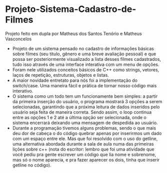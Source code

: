 # Projeto-Sistema-Cadastro-de-Filmes
Projeto feito em dupla por Matheus dos Santos Tenório e Matheus Vasconcelos

- Projeto de um sistema pensado no cadastro de informações básicas sobre filmes (seu título, gênero e uma breve avaliação pessoal) e que possa ser posteriormente visualizado a lista desses filmes cadastrados, tudo isso através de uma interface interativa com um menu de opções.
- Foram nele utilizados conceitos básicos de C++ como strings, vetores, laços de repetição, estruturas, objetos e listas.
- A maior novidade entretato para nós foi a implementação do switch/case. Uma maneira fácil e prática de tornar nosso código mais interativo.
- O sistema como um todo tem um funcionamente bem simples: a partir da primeira inserção do usuário, o programa mostrará 3 opções a serem selecionadas, garantindo que a próxima leitura de dados inseridos pelo usuário seja feita de maneira correta. Sendo assim, o loop continua entre as opções 1 e 2 até a última opção ser selecionada, onde o sistema encerrará deixando uma mensagem de despedida ao usuário.
- Durante a programação tivemos alguns problemas, sendo o que mais deu dor de cabeça o do código quebrar apenas por inserirmos um dado com um espaço entre ele. Mas que foi resolvido com o uso do getline, uma alternativa abordada durante a sala de aula numa das primeiras lições sobre c++ (nota do escritor: lembro que foi uma atividade que você pediu pra gente escrever um código que lia nome e sobrenome, mas só o nome aparecia, e pra fazer aparecer os dois, tinha que inserir getline no código).
